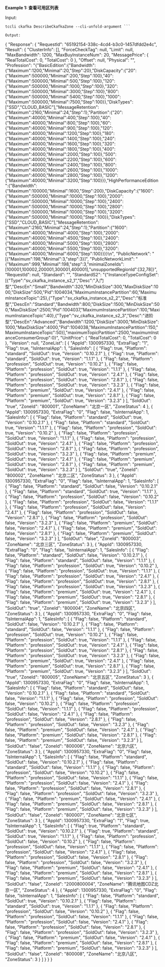 **Example 1: 查看可用区列表**



Input: 

```
tccli ckafka DescribeCkafkaZone --cli-unfold-argument ```

Output: 
```
{
    "Response": {
        "RequestId": "65192154-338c-4cd4-b3c0-1457dfdd2e4c",
        "Result": {
            "ClusterInfo": [],
            "ForceCheckTag": null,
            "Limit": null,
            "MaxBandwidth": 1200,
            "MaxBuyInstanceNum": 20,
            "MessagePrice": {
                "RealTotalCost": 0,
                "TotalCost": 0
            },
            "Offset": null,
            "Physical": "",
            "Profession": "{\"BasicEdition\":{\"Bandwidth\":{\"Maximum\":1200,\"Minimal\":20,\"Step\":20},\"DiskCapacity\":{\"20\":{\"Maximum\":500000,\"Minimal\":200,\"Step\":100},\"40\":{\"Maximum\":500000,\"Minimal\":500,\"Step\":100},\"120\":{\"Maximum\":500000,\"Minimal\":1000,\"Step\":100},\"320\":{\"Maximum\":500000,\"Minimal\":3000,\"Step\":100},\"800\":{\"Maximum\":500000,\"Minimal\":5400,\"Step\":100},\"1000\":{\"Maximum\":500000,\"Minimal\":7500,\"Step\":100}},\"DiskTypes\":[\"SSD\",\"CLOUD_BASIC\"],\"MessageRetention\":{\"Maximum\":2160,\"Minimal\":24,\"Step\":1},\"Partition\":{\"20\":{\"Maximum\":40000,\"Minimal\":400,\"Step\":100},\"40\":{\"Maximum\":40000,\"Minimal\":800,\"Step\":100},\"60\":{\"Maximum\":40000,\"Minimal\":900,\"Step\":100},\"120\":{\"Maximum\":40000,\"Minimal\":1200,\"Step\":100},\"180\":{\"Maximum\":40000,\"Minimal\":1400,\"Step\":100},\"240\":{\"Maximum\":40000,\"Minimal\":1600,\"Step\":100},\"320\":{\"Maximum\":40000,\"Minimal\":1800,\"Step\":100},\"400\":{\"Maximum\":40000,\"Minimal\":2000,\"Step\":100},\"500\":{\"Maximum\":40000,\"Minimal\":2200,\"Step\":100},\"600\":{\"Maximum\":40000,\"Minimal\":2400,\"Step\":100},\"800\":{\"Maximum\":40000,\"Minimal\":2600,\"Step\":100},\"1000\":{\"Maximum\":40000,\"Minimal\":2800,\"Step\":100},\"1200\":{\"Maximum\":40000,\"Minimal\":3200,\"Step\":100}}},\"HighPerformanceEdition\":{\"Bandwidth\":{\"Maximum\":100000,\"Minimal\":1600,\"Step\":200},\"DiskCapacity\":{\"1600\":{\"Maximum\":500000,\"Minimal\":10000,\"Step\":100},\"2000\":{\"Maximum\":500000,\"Minimal\":10000,\"Step\":100},\"2400\":{\"Maximum\":500000,\"Minimal\":10000,\"Step\":100},\"2800\":{\"Maximum\":500000,\"Minimal\":10000,\"Step\":100},\"3200\":{\"Maximum\":500000,\"Minimal\":10000,\"Step\":100}},\"DiskTypes\":[\"SSD\",\"CLOUD_BASIC\"],\"MessageRetention\":{\"Maximum\":2160,\"Minimal\":24,\"Step\":1},\"Partition\":{\"1600\":{\"Maximum\":40000,\"Minimal\":4000,\"Step\":100},\"2000\":{\"Maximum\":40000,\"Minimal\":4500,\"Step\":100},\"2400\":{\"Maximum\":40000,\"Minimal\":5000,\"Step\":100},\"2800\":{\"Maximum\":40000,\"Minimal\":5500,\"Step\":100},\"3200\":{\"Maximum\":40000,\"Minimal\":6000,\"Step\":100}}}}\n",
            "PublicNetwork": "[{\"Maximum\":198,\"Minimal\":3,\"step\":3}]",
            "PublicNetworkLimit": "{\"Maximum\":999,\"Minimal\":198,\"step\":3,\"minimalZoneIds\":[100001,100002,200001,300001,400001],\"unsupportedRegionId\":[32,78]}",
            "RequestId": null,
            "Standard": "",
            "StandardS2": "{\"InstanceTypeConfigSet\":[{\"Type\":\"sv_ckafka_instance_s2_1\",\"Desc\":\"入门型\",\"DescEn\":\"Small\",\"Bandwidth\":320,\"MinDiskSize\":300,\"MaxDiskSize\":1000,\"DiskSize\":500,\"Pid\":1004034,\"MaximumInstancePartition\":60,\"MaximumInstanceTopic\":25},{\"Type\":\"sv_ckafka_instance_s2_2\",\"Desc\":\"标准型\",\"DescEn\":\"Standard\",\"Bandwidth\":800,\"DiskSize\":1500,\"MinDiskSize\":500,\"MaxDiskSize\":2500,\"Pid\":1004037,\"MaximumInstancePartition\":100,\"MaximumInstanceTopic\":40},{\"Type\":\"sv_ckafka_instance_s2_3\",\"Desc\":\"进阶型\",\"DescEn\":\"Advanced\",\"Bandwidth\":1200,\"DiskSize\":3000,\"MinDiskSize\":1000,\"MaxDiskSize\":4000,\"Pid\":1004038,\"MaximumInstancePartition\":150,\"MaximumInstanceTopic\":50}],\"maximumTopicPartition\":2500,\"maximumInstanceConsumerGroup\":0}",
            "UnitPrice": {
                "RealTotalCost": 0,
                "TotalCost": 0
            },
            "Version": null,
            "ZoneList": [
                {
                    "AppId": 1300957330,
                    "ExtraFlag": "1",
                    "Flag": true,
                    "IsInternalApp": 1,
                    "SalesInfo": [
                        {
                            "Flag": true,
                            "Platform": "standard",
                            "SoldOut": true,
                            "Version": "0.10.2.1"
                        },
                        {
                            "Flag": true,
                            "Platform": "standard",
                            "SoldOut": true,
                            "Version": "1.1.1"
                        },
                        {
                            "Flag": false,
                            "Platform": "profession",
                            "SoldOut": true,
                            "Version": "0.10.2"
                        },
                        {
                            "Flag": false,
                            "Platform": "profession",
                            "SoldOut": true,
                            "Version": "1.1.1"
                        },
                        {
                            "Flag": false,
                            "Platform": "profession",
                            "SoldOut": true,
                            "Version": "2.4.1"
                        },
                        {
                            "Flag": false,
                            "Platform": "profession",
                            "SoldOut": true,
                            "Version": "2.8.1"
                        },
                        {
                            "Flag": false,
                            "Platform": "profession",
                            "SoldOut": true,
                            "Version": "3.2.3"
                        },
                        {
                            "Flag": false,
                            "Platform": "premium",
                            "SoldOut": true,
                            "Version": "2.4.1"
                        },
                        {
                            "Flag": false,
                            "Platform": "premium",
                            "SoldOut": true,
                            "Version": "2.8.1"
                        },
                        {
                            "Flag": false,
                            "Platform": "premium",
                            "SoldOut": true,
                            "Version": "3.2.3"
                        }
                    ],
                    "SoldOut": "true",
                    "ZoneId": "800001",
                    "ZoneName": "北京一区",
                    "ZoneStatus": 4
                },
                {
                    "AppId": 1300957330,
                    "ExtraFlag": "0",
                    "Flag": false,
                    "IsInternalApp": 1,
                    "SalesInfo": [
                        {
                            "Flag": false,
                            "Platform": "standard",
                            "SoldOut": true,
                            "Version": "0.10.2.1"
                        },
                        {
                            "Flag": false,
                            "Platform": "standard",
                            "SoldOut": true,
                            "Version": "1.1.1"
                        },
                        {
                            "Flag": false,
                            "Platform": "profession",
                            "SoldOut": true,
                            "Version": "0.10.2"
                        },
                        {
                            "Flag": false,
                            "Platform": "profession",
                            "SoldOut": true,
                            "Version": "1.1.1"
                        },
                        {
                            "Flag": false,
                            "Platform": "profession",
                            "SoldOut": true,
                            "Version": "2.4.1"
                        },
                        {
                            "Flag": false,
                            "Platform": "profession",
                            "SoldOut": true,
                            "Version": "2.8.1"
                        },
                        {
                            "Flag": false,
                            "Platform": "profession",
                            "SoldOut": true,
                            "Version": "3.2.3"
                        },
                        {
                            "Flag": false,
                            "Platform": "premium",
                            "SoldOut": true,
                            "Version": "2.4.1"
                        },
                        {
                            "Flag": false,
                            "Platform": "premium",
                            "SoldOut": true,
                            "Version": "2.8.1"
                        },
                        {
                            "Flag": false,
                            "Platform": "premium",
                            "SoldOut": true,
                            "Version": "3.2.3"
                        }
                    ],
                    "SoldOut": "true",
                    "ZoneId": "800002",
                    "ZoneName": "北京二区",
                    "ZoneStatus": 3
                },
                {
                    "AppId": 1300957330,
                    "ExtraFlag": "0",
                    "Flag": false,
                    "IsInternalApp": 1,
                    "SalesInfo": [
                        {
                            "Flag": false,
                            "Platform": "standard",
                            "SoldOut": false,
                            "Version": "0.10.2.1"
                        },
                        {
                            "Flag": false,
                            "Platform": "standard",
                            "SoldOut": true,
                            "Version": "1.1.1"
                        },
                        {
                            "Flag": false,
                            "Platform": "profession",
                            "SoldOut": false,
                            "Version": "0.10.2"
                        },
                        {
                            "Flag": false,
                            "Platform": "profession",
                            "SoldOut": false,
                            "Version": "1.1.1"
                        },
                        {
                            "Flag": false,
                            "Platform": "profession",
                            "SoldOut": false,
                            "Version": "2.4.1"
                        },
                        {
                            "Flag": false,
                            "Platform": "profession",
                            "SoldOut": false,
                            "Version": "2.8.1"
                        },
                        {
                            "Flag": false,
                            "Platform": "profession",
                            "SoldOut": false,
                            "Version": "3.2.3"
                        },
                        {
                            "Flag": false,
                            "Platform": "premium",
                            "SoldOut": false,
                            "Version": "2.4.1"
                        },
                        {
                            "Flag": false,
                            "Platform": "premium",
                            "SoldOut": false,
                            "Version": "2.8.1"
                        },
                        {
                            "Flag": false,
                            "Platform": "premium",
                            "SoldOut": false,
                            "Version": "3.2.3"
                        }
                    ],
                    "SoldOut": "false",
                    "ZoneId": "800003",
                    "ZoneName": "北京三区",
                    "ZoneStatus": 3
                },
                {
                    "AppId": 1300957330,
                    "ExtraFlag": "0",
                    "Flag": false,
                    "IsInternalApp": 1,
                    "SalesInfo": [
                        {
                            "Flag": false,
                            "Platform": "standard",
                            "SoldOut": false,
                            "Version": "0.10.2.1"
                        },
                        {
                            "Flag": false,
                            "Platform": "standard",
                            "SoldOut": false,
                            "Version": "1.1.1"
                        },
                        {
                            "Flag": false,
                            "Platform": "profession",
                            "SoldOut": true,
                            "Version": "0.10.2"
                        },
                        {
                            "Flag": false,
                            "Platform": "profession",
                            "SoldOut": true,
                            "Version": "1.1.1"
                        },
                        {
                            "Flag": false,
                            "Platform": "profession",
                            "SoldOut": true,
                            "Version": "2.4.1"
                        },
                        {
                            "Flag": false,
                            "Platform": "profession",
                            "SoldOut": true,
                            "Version": "2.8.1"
                        },
                        {
                            "Flag": false,
                            "Platform": "profession",
                            "SoldOut": true,
                            "Version": "3.2.3"
                        },
                        {
                            "Flag": false,
                            "Platform": "premium",
                            "SoldOut": true,
                            "Version": "2.4.1"
                        },
                        {
                            "Flag": false,
                            "Platform": "premium",
                            "SoldOut": true,
                            "Version": "2.8.1"
                        },
                        {
                            "Flag": false,
                            "Platform": "premium",
                            "SoldOut": true,
                            "Version": "3.2.3"
                        }
                    ],
                    "SoldOut": "true",
                    "ZoneId": "800004",
                    "ZoneName": "北京四区",
                    "ZoneStatus": 3
                },
                {
                    "AppId": 1300957330,
                    "ExtraFlag": "0",
                    "Flag": false,
                    "IsInternalApp": 1,
                    "SalesInfo": [
                        {
                            "Flag": false,
                            "Platform": "standard",
                            "SoldOut": false,
                            "Version": "0.10.2.1"
                        },
                        {
                            "Flag": false,
                            "Platform": "standard",
                            "SoldOut": false,
                            "Version": "1.1.1"
                        },
                        {
                            "Flag": false,
                            "Platform": "profession",
                            "SoldOut": true,
                            "Version": "0.10.2"
                        },
                        {
                            "Flag": false,
                            "Platform": "profession",
                            "SoldOut": true,
                            "Version": "1.1.1"
                        },
                        {
                            "Flag": false,
                            "Platform": "profession",
                            "SoldOut": true,
                            "Version": "2.4.1"
                        },
                        {
                            "Flag": false,
                            "Platform": "profession",
                            "SoldOut": true,
                            "Version": "2.8.1"
                        },
                        {
                            "Flag": false,
                            "Platform": "profession",
                            "SoldOut": true,
                            "Version": "3.2.3"
                        },
                        {
                            "Flag": false,
                            "Platform": "premium",
                            "SoldOut": true,
                            "Version": "2.4.1"
                        },
                        {
                            "Flag": false,
                            "Platform": "premium",
                            "SoldOut": true,
                            "Version": "2.8.1"
                        },
                        {
                            "Flag": false,
                            "Platform": "premium",
                            "SoldOut": true,
                            "Version": "3.2.3"
                        }
                    ],
                    "SoldOut": "true",
                    "ZoneId": "800005",
                    "ZoneName": "北京五区",
                    "ZoneStatus": 3
                },
                {
                    "AppId": 1300957330,
                    "ExtraFlag": "0",
                    "Flag": false,
                    "IsInternalApp": 1,
                    "SalesInfo": [
                        {
                            "Flag": false,
                            "Platform": "standard",
                            "SoldOut": false,
                            "Version": "0.10.2.1"
                        },
                        {
                            "Flag": false,
                            "Platform": "standard",
                            "SoldOut": false,
                            "Version": "1.1.1"
                        },
                        {
                            "Flag": false,
                            "Platform": "profession",
                            "SoldOut": false,
                            "Version": "0.10.2"
                        },
                        {
                            "Flag": false,
                            "Platform": "profession",
                            "SoldOut": false,
                            "Version": "1.1.1"
                        },
                        {
                            "Flag": false,
                            "Platform": "profession",
                            "SoldOut": false,
                            "Version": "2.4.1"
                        },
                        {
                            "Flag": false,
                            "Platform": "profession",
                            "SoldOut": false,
                            "Version": "2.8.1"
                        },
                        {
                            "Flag": false,
                            "Platform": "profession",
                            "SoldOut": false,
                            "Version": "3.2.3"
                        },
                        {
                            "Flag": false,
                            "Platform": "premium",
                            "SoldOut": false,
                            "Version": "2.4.1"
                        },
                        {
                            "Flag": false,
                            "Platform": "premium",
                            "SoldOut": false,
                            "Version": "2.8.1"
                        },
                        {
                            "Flag": false,
                            "Platform": "premium",
                            "SoldOut": false,
                            "Version": "3.2.3"
                        }
                    ],
                    "SoldOut": "false",
                    "ZoneId": "800006",
                    "ZoneName": "北京六区",
                    "ZoneStatus": 3
                },
                {
                    "AppId": 1300957330,
                    "ExtraFlag": "0",
                    "Flag": false,
                    "IsInternalApp": 1,
                    "SalesInfo": [
                        {
                            "Flag": false,
                            "Platform": "standard",
                            "SoldOut": false,
                            "Version": "0.10.2.1"
                        },
                        {
                            "Flag": false,
                            "Platform": "standard",
                            "SoldOut": false,
                            "Version": "1.1.1"
                        },
                        {
                            "Flag": false,
                            "Platform": "profession",
                            "SoldOut": false,
                            "Version": "0.10.2"
                        },
                        {
                            "Flag": false,
                            "Platform": "profession",
                            "SoldOut": false,
                            "Version": "1.1.1"
                        },
                        {
                            "Flag": false,
                            "Platform": "profession",
                            "SoldOut": false,
                            "Version": "2.4.1"
                        },
                        {
                            "Flag": false,
                            "Platform": "profession",
                            "SoldOut": false,
                            "Version": "2.8.1"
                        },
                        {
                            "Flag": false,
                            "Platform": "profession",
                            "SoldOut": false,
                            "Version": "3.2.3"
                        },
                        {
                            "Flag": false,
                            "Platform": "premium",
                            "SoldOut": false,
                            "Version": "2.4.1"
                        },
                        {
                            "Flag": false,
                            "Platform": "premium",
                            "SoldOut": false,
                            "Version": "2.8.1"
                        },
                        {
                            "Flag": false,
                            "Platform": "premium",
                            "SoldOut": false,
                            "Version": "3.2.3"
                        }
                    ],
                    "SoldOut": "false",
                    "ZoneId": "800007",
                    "ZoneName": "北京七区",
                    "ZoneStatus": 3
                },
                {
                    "AppId": 1300957330,
                    "ExtraFlag": "1",
                    "Flag": true,
                    "IsInternalApp": 1,
                    "SalesInfo": [
                        {
                            "Flag": true,
                            "Platform": "standard",
                            "SoldOut": true,
                            "Version": "0.10.2.1"
                        },
                        {
                            "Flag": true,
                            "Platform": "standard",
                            "SoldOut": true,
                            "Version": "1.1.1"
                        },
                        {
                            "Flag": false,
                            "Platform": "profession",
                            "SoldOut": false,
                            "Version": "0.10.2"
                        },
                        {
                            "Flag": false,
                            "Platform": "profession",
                            "SoldOut": false,
                            "Version": "1.1.1"
                        },
                        {
                            "Flag": false,
                            "Platform": "profession",
                            "SoldOut": false,
                            "Version": "2.4.1"
                        },
                        {
                            "Flag": false,
                            "Platform": "profession",
                            "SoldOut": false,
                            "Version": "2.8.1"
                        },
                        {
                            "Flag": false,
                            "Platform": "profession",
                            "SoldOut": false,
                            "Version": "3.2.3"
                        },
                        {
                            "Flag": false,
                            "Platform": "premium",
                            "SoldOut": false,
                            "Version": "2.4.1"
                        },
                        {
                            "Flag": false,
                            "Platform": "premium",
                            "SoldOut": false,
                            "Version": "2.8.1"
                        },
                        {
                            "Flag": false,
                            "Platform": "premium",
                            "SoldOut": false,
                            "Version": "3.2.3"
                        }
                    ],
                    "SoldOut": "false",
                    "ZoneId": "2000800004",
                    "ZoneName": "腾讯地图CDZ北京一区",
                    "ZoneStatus": 4
                },
                {
                    "AppId": 1300957330,
                    "ExtraFlag": "0",
                    "Flag": false,
                    "IsInternalApp": 1,
                    "SalesInfo": [
                        {
                            "Flag": false,
                            "Platform": "standard",
                            "SoldOut": true,
                            "Version": "0.10.2.1"
                        },
                        {
                            "Flag": false,
                            "Platform": "standard",
                            "SoldOut": true,
                            "Version": "1.1.1"
                        },
                        {
                            "Flag": false,
                            "Platform": "profession",
                            "SoldOut": false,
                            "Version": "0.10.2"
                        },
                        {
                            "Flag": false,
                            "Platform": "profession",
                            "SoldOut": false,
                            "Version": "1.1.1"
                        },
                        {
                            "Flag": false,
                            "Platform": "profession",
                            "SoldOut": false,
                            "Version": "2.4.1"
                        },
                        {
                            "Flag": false,
                            "Platform": "profession",
                            "SoldOut": false,
                            "Version": "2.8.1"
                        },
                        {
                            "Flag": false,
                            "Platform": "profession",
                            "SoldOut": false,
                            "Version": "3.2.3"
                        },
                        {
                            "Flag": false,
                            "Platform": "premium",
                            "SoldOut": false,
                            "Version": "2.4.1"
                        },
                        {
                            "Flag": false,
                            "Platform": "premium",
                            "SoldOut": false,
                            "Version": "2.8.1"
                        },
                        {
                            "Flag": false,
                            "Platform": "premium",
                            "SoldOut": false,
                            "Version": "3.2.3"
                        }
                    ],
                    "SoldOut": "false",
                    "ZoneId": "800008",
                    "ZoneName": "北京八区",
                    "ZoneStatus": 3
                }
            ]
        }
    }
}
```

